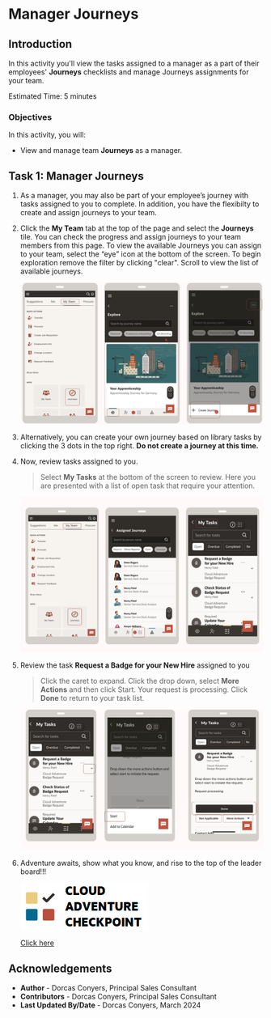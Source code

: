 # Manager Journeys

## Introduction

In this activity you'll view the tasks assigned to a manager as a part of their employees' **Journeys** checklists and manage Journeys assignments for your team.

Estimated Time: 5 minutes


### Objectives


In this activity, you will:
* View and manage team **Journeys** as a manager. 



## Task 1: Manager Journeys


1. As a manager, you may also be part of your employee’s journey with tasks assigned to you to complete. In addition, you have the flexibilty to create and assign journeys to your team.

2. Click the **My Team** tab at the top of the page and select the **Journeys** tile. You can check the progress and assign journeys to your team members from this page. To view the available Journeys you can assign to your team, select the “eye” icon at the bottom of the screen. To begin exploration remove the filter by clicking "clear".  Scroll to view the list of available journeys. 
        

    ![Explore Journeys](images\managerjourneyspage.png)

3. Alternatively, you can create your own journey based on library tasks by clicking the 3 dots in the top right. **Do not create a journey at this time.**

4.  Now, review tasks assigned to you. 
    > Select **My Tasks** at the bottom of the screen to review. Here you are presented with a list of open task that require your attention.


    ![My Tasks](images\managerjourneystasks.png)

5. Review the task **Request a Badge for your New Hire** assigned to you 
    > Click the caret to expand. Click the drop down, select **More Actions** and then click Start. Your request is processing. Click **Done** to return to your task list. 

    ![My Tasks](images\managerjourneystasks2.png)


6. Adventure awaits, show what you know, and rise to the top of the leader board!!!

    [![Cloud Adventure](../gen-images/cloud-adventure-checkpoint-image.png)](http://apex.oracle.com/pls/apex/f?p=159406:LOGIN_TEAM:::::CC:HCMCLOUDADVENTURE)

    [Click here](http://apex.oracle.com/pls/apex/f?p=159406:LOGIN_TEAM:::::CC:HCMCLOUDADVENTURE) 



## Acknowledgements
* **Author** - Dorcas Conyers, Principal Sales Consultant
* **Contributors** -  Dorcas Conyers, Principal Sales Consultant
* **Last Updated By/Date** - Dorcas Conyers, March 2024

